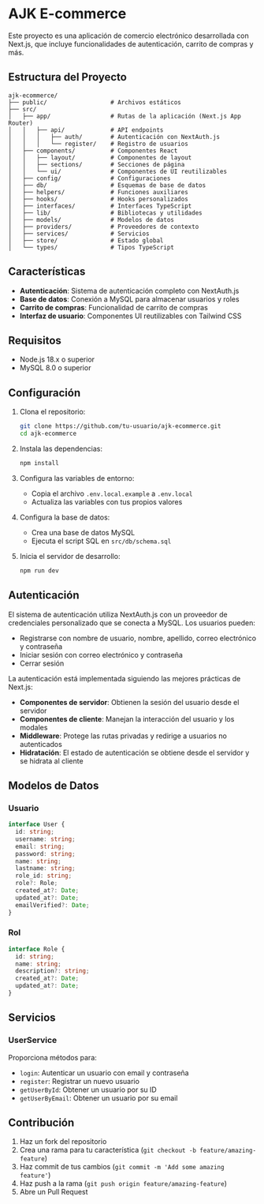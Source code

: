 # AJK E-commerce

Este proyecto es una aplicación de comercio electrónico desarrollada con Next.js, que incluye funcionalidades de autenticación, carrito de compras y más.

## Estructura del Proyecto

```
ajk-ecommerce/
├── public/                  # Archivos estáticos
├── src/
│   ├── app/                 # Rutas de la aplicación (Next.js App Router)
│   │   ├── api/             # API endpoints
│   │   │   ├── auth/        # Autenticación con NextAuth.js
│   │   │   └── register/    # Registro de usuarios
│   ├── components/          # Componentes React
│   │   ├── layout/          # Componentes de layout
│   │   ├── sections/        # Secciones de página
│   │   └── ui/              # Componentes de UI reutilizables
│   ├── config/              # Configuraciones
│   ├── db/                  # Esquemas de base de datos
│   ├── helpers/             # Funciones auxiliares
│   ├── hooks/               # Hooks personalizados
│   ├── interfaces/          # Interfaces TypeScript
│   ├── lib/                 # Bibliotecas y utilidades
│   ├── models/              # Modelos de datos
│   ├── providers/           # Proveedores de contexto
│   ├── services/            # Servicios
│   ├── store/               # Estado global
│   └── types/               # Tipos TypeScript
```

## Características

- **Autenticación**: Sistema de autenticación completo con NextAuth.js
- **Base de datos**: Conexión a MySQL para almacenar usuarios y roles
- **Carrito de compras**: Funcionalidad de carrito de compras
- **Interfaz de usuario**: Componentes UI reutilizables con Tailwind CSS

## Requisitos

- Node.js 18.x o superior
- MySQL 8.0 o superior

## Configuración

1. Clona el repositorio:

   ```bash
   git clone https://github.com/tu-usuario/ajk-ecommerce.git
   cd ajk-ecommerce
   ```

2. Instala las dependencias:

   ```bash
   npm install
   ```

3. Configura las variables de entorno:

   - Copia el archivo `.env.local.example` a `.env.local`
   - Actualiza las variables con tus propios valores

4. Configura la base de datos:

   - Crea una base de datos MySQL
   - Ejecuta el script SQL en `src/db/schema.sql`

5. Inicia el servidor de desarrollo:
   ```bash
   npm run dev
   ```

## Autenticación

El sistema de autenticación utiliza NextAuth.js con un proveedor de credenciales personalizado que se conecta a MySQL. Los usuarios pueden:

- Registrarse con nombre de usuario, nombre, apellido, correo electrónico y contraseña
- Iniciar sesión con correo electrónico y contraseña
- Cerrar sesión

La autenticación está implementada siguiendo las mejores prácticas de Next.js:

- **Componentes de servidor**: Obtienen la sesión del usuario desde el servidor
- **Componentes de cliente**: Manejan la interacción del usuario y los modales
- **Middleware**: Protege las rutas privadas y redirige a usuarios no autenticados
- **Hidratación**: El estado de autenticación se obtiene desde el servidor y se hidrata al cliente

## Modelos de Datos

### Usuario

```typescript
interface User {
  id: string;
  username: string;
  email: string;
  password: string;
  name: string;
  lastname: string;
  role_id: string;
  role?: Role;
  created_at?: Date;
  updated_at?: Date;
  emailVerified?: Date;
}
```

### Rol

```typescript
interface Role {
  id: string;
  name: string;
  description?: string;
  created_at?: Date;
  updated_at?: Date;
}
```

## Servicios

### UserService

Proporciona métodos para:

- `login`: Autenticar un usuario con email y contraseña
- `register`: Registrar un nuevo usuario
- `getUserById`: Obtener un usuario por su ID
- `getUserByEmail`: Obtener un usuario por su email

## Contribución

1. Haz un fork del repositorio
2. Crea una rama para tu característica (`git checkout -b feature/amazing-feature`)
3. Haz commit de tus cambios (`git commit -m 'Add some amazing feature'`)
4. Haz push a la rama (`git push origin feature/amazing-feature`)
5. Abre un Pull Request
